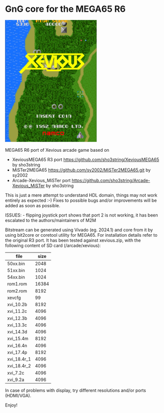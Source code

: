 GnG core for the MEGA65 R6
==========================

![Screenshot](xevious_scr.jpg)

MEGA65 R6 port of Xevious arcade game based on

* XeviousMEGA65 R3 port https://github.com/sho3string/XeviousMEGA65 by sho3string
* MiSTer2MEGA65 https://github.com/sy2002/MiSTer2MEGA65.git by sy2002
* Arcade-Xevious_MiSTer port https://github.com/sho3string/Arcade-Xevious_MiSTer by sho3string

This is just a mere attempt to understand HDL domain, things may not work entirely as expected :-) 
Fixes to possible bugs and/or improvements will be added as soon as possible.

ISSUES: 
    - flipping joystick port shows that port 2 is not working, it has been escalated to the authors/maintainers of M2M

Bitstream can be generated using Vivado (eg. 2024.1) and core from it by using bit2core or coretool utility for MEGA65. 
For installation details refer to the original R3 port.
It has been tested against xevious.zip, with the following content of SD card (/arcade/xevious):

| file        | size  |
| ------------|-------|
| 50xx.bin    | 2048  |
| 51xx.bin    | 1024  |
| 54xx.bin    | 1024  |
| rom1.rom    | 16384 | 
| rom2.rom    | 8192  |
| xevcfg      | 99    |
| xvi_10.2b   | 8192  |
| xvi_11.2c   | 4096  |
| xvi_12.3b   | 4096  |
| xvi_13.3c   | 4096  |
| xvi_14.3d   | 4096  |
| xvi_15.4m   | 8192  |
| xvi_16.4n   | 4096  |
| xvi_17.4p   | 8192  |
| xvi_18.4r_1 | 4096  |
| xvi_18.4r_2 | 4096  |
| xvi_7.2c    | 4096  |
| xvi_9.2a    | 4096  |

In case of problems with display, try different resolutions and/or ports (HDMI/VGA).

Enjoy!